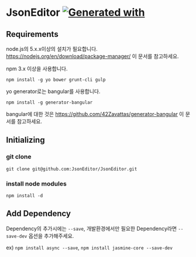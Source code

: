 # JsonEditor [![Generated with](https://img.shields.io/badge/generated%20with-bangular-blue.svg?style=flat-square)](https://github.com/42Zavattas/generator-bangular)

## Requirements

node.js의 5.x.x이상의 설치가 필요합니다.
https://nodejs.org/en/download/package-manager/
이 문서를 참고하세요.

npm 3.x 이상을 사용합니다.

`npm install -g yo bower grunt-cli gulp`

yo generator로는 bangular를 사용합니다.

`npm install -g generator-bangular`

bangular에 대한 것은 https://github.com/42Zavattas/generator-bangular 이 문서를 참고하세요.

## Initializing
### git clone
`git clone git@github.com:JsonEditor/JsonEditor.git`
### install node modules
`npm install -d`
## Add Dependency
Dependency의 추가시에는 `--save`, 개발환경에서만 필요한 Dependency라면 `--save-dev` 옵션을 추가해주세요.

ex) `npm install async --save`, `npm install jasmine-core --save-dev`
